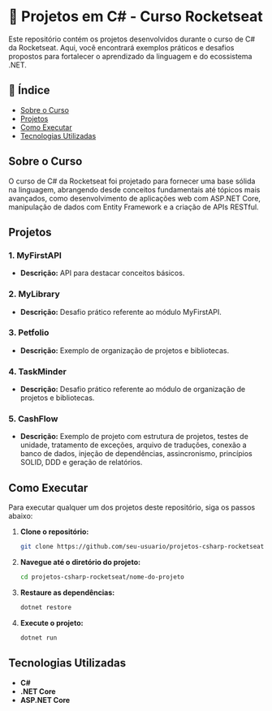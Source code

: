 # 🚀 Projetos em C# - Curso Rocketseat

Este repositório contém os projetos desenvolvidos durante o curso de C# da Rocketseat. Aqui, você encontrará exemplos práticos e desafios propostos para fortalecer o aprendizado da linguagem e do ecossistema .NET.

## 📝 Índice

- [Sobre o Curso](#sobre-o-curso)
- [Projetos](#projetos)
- [Como Executar](#como-executar)
- [Tecnologias Utilizadas](#tecnologias-utilizadas)

## Sobre o Curso

O curso de C# da Rocketseat foi projetado para fornecer uma base sólida na linguagem, abrangendo desde conceitos fundamentais até tópicos mais avançados, como desenvolvimento de aplicações web com ASP.NET Core, manipulação de dados com Entity Framework e a criação de APIs RESTful.

## Projetos

### 1. MyFirstAPI
- **Descrição:** API para destacar conceitos básicos.

### 2. MyLibrary
- **Descrição:** Desafio prático referente ao módulo MyFirstAPI.

### 3. Petfolio
- **Descrição:** Exemplo de organização de projetos e bibliotecas.

### 4. TaskMinder
- **Descrição:** Desafio prático referente ao módulo de organização de projetos e bibliotecas.

### 5. CashFlow
- **Descrição:** Exemplo de projeto com estrutura de projetos, testes de unidade, tratamento de exceções, arquivo de traduções, conexão a banco de dados, injeção de dependências, assincronismo, princípios SOLID, DDD e geração de relatórios.

## Como Executar

Para executar qualquer um dos projetos deste repositório, siga os passos abaixo:

1. **Clone o repositório:**

    ```bash
    git clone https://github.com/seu-usuario/projetos-csharp-rocketseat.git
    ```

2. **Navegue até o diretório do projeto:**

    ```bash
    cd projetos-csharp-rocketseat/nome-do-projeto
    ```

3. **Restaure as dependências:**

    ```bash
    dotnet restore
    ```

4. **Execute o projeto:**

    ```bash
    dotnet run
    ```

## Tecnologias Utilizadas

- **C#**
- **.NET Core**
- **ASP.NET Core**
